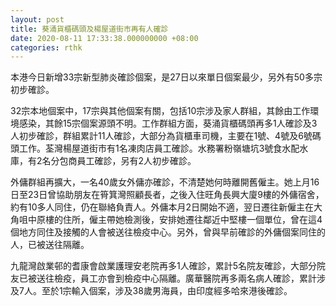 ```yaml
---
layout: post
title: 葵涌貨櫃碼頭及楊屋道街市再有人確診
date: 2020-08-11 17:33:38.000000000 +08:00
categories: rthk
---
```


本港今日新增33宗新型肺炎確診個案，是27日以來單日個案最少，另外有50多宗初步確診。

32宗本地個案中，17宗與其他個案有關，包括10宗涉及家人群組，其餘由工作環境感染，其餘15宗個案源頭不明。工作群組方面，葵涌貨櫃碼頭再多1人確診及3人初步確診，群組累計11人確診，大部分為貨櫃車司機，主要在1號、4號及6號碼頭工作。荃灣楊屋道街市有1名凍肉店員工確診。水務署粉嶺塘坑3號食水配水庫，有2名分包商員工確診，另有2人初步確診。

外傭群組再擴大，一名40歲女外傭亦確診，不清楚她何時離開舊僱主。她上月16日至23日曾協助朋友在筲箕灣照顧長者，之後入住旺角長興大廈9樓的外傭宿舍，約有10多人同住，仍在聯絡負責人。外傭本月2日開始不適，翌日遷往新僱主在大角咀中原樓的住所，僱主帶她檢測後，安排她遷往鄰近中堅樓一個單位，曾在這4個地方同住及接觸的人會被送往檢疫中心。另外，曾與早前確診的外傭個案同住的人，已被送往隔離。

九龍灣啟業邨的耆康會啟業護理安老院再多1人確診，累計5名院友確診，大部分院友已被送往檢疫，員工亦會到檢疫中心隔離。廣華醫院再多兩名病人確診，累計涉及7人。至於1宗輸入個案，涉及38歲男海員，由印度經多哈來港後確診。
